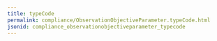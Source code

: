 ```yaml
---
title: typeCode
permalink: compliance/ObservationObjectiveParameter.typeCode.html
jsonid: compliance_observationobjectiveparameter_typecode
---
```

